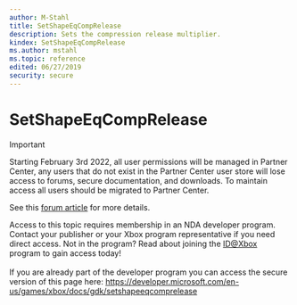 ```yaml
---
author: M-Stahl
title: SetShapeEqCompRelease
description: Sets the compression release multiplier.
kindex: SetShapeEqCompRelease
ms.author: mstahl
ms.topic: reference
edited: 06/27/2019
security: secure
---
```


# SetShapeEqCompRelease
> [!IMPORTANT]
> Starting February 3rd 2022, all user permissions will be managed in Partner Center, any users that do not exist in the Partner Center user store will lose access to forums, secure documentation, and downloads. To maintain access all users should be migrated to Partner Center. <p></p>See this <a href="https://forums.xboxlive.com/articles/132187/breaking-change-user-access-for-forums-secure-docu.html">forum article</a> for more details.  

 Access to this topic requires membership in an NDA developer program. Contact your publisher or your Xbox program representative if you need direct access. Not in the program? Read about joining the <a href="https://www.xbox.com/Developers/id">ID@Xbox</a> program to gain access today!  <br/><br/>If you are already part of the developer program you can access the secure version of this page here: <a target="_blank" href="https://developer.microsoft.com/en-us/games/xbox/docs/gdk/setshapeeqcomprelease">https://developer.microsoft.com/en-us/games/xbox/docs/gdk/setshapeeqcomprelease</a>